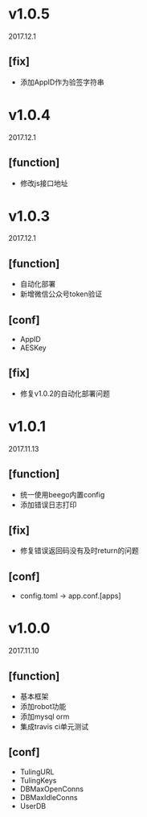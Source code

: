 # v1.0.5
2017.12.1

## [fix]

* 添加AppID作为验签字符串

# v1.0.4
2017.12.1

## [function]

* 修改js接口地址

# v1.0.3
2017.12.1

## [function]

* 自动化部署
* 新增微信公众号token验证

## [conf]

* AppID
* AESKey

## [fix]

* 修复v1.0.2的自动化部署问题

# v1.0.1
2017.11.13

## [function]

* 统一使用beego内置config
* 添加错误日志打印

## [fix]

* 修复错误返回码没有及时return的问题

## [conf]

* config.toml -> app.conf.[apps]

# v1.0.0
2017.11.10

## [function]

* 基本框架
* 添加robot功能
* 添加mysql orm
* 集成travis ci单元测试

## [conf]

* TulingURL
* TulingKeys
* DBMaxOpenConns
* DBMaxIdleConns
* UserDB
